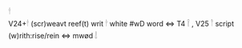 𓎗  
V24+𓎗 (scr)weavt reef(t) writ 𓎗 white #wD word ⇔ T4 𓌉 , V25 𓎘 script (w)rith:rise/rein ⇔ mwød 𓌃  